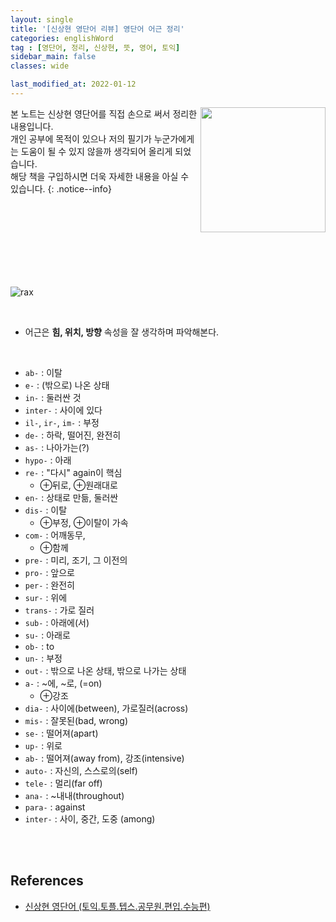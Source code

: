 ```yaml
---
layout: single
title: '[신상현 영단어 리뷰] 영단어 어근 정리'
categories: englishWord
tag : [영단어, 정리, 신상현, 뜻, 영어, 토익]
sidebar_main: false
classes: wide

last_modified_at: 2022-01-12
---
```


<img align='right' width='200' height='200' src='https://user-images.githubusercontent.com/78655692/147879046-4dab21c1-fed0-4bfb-b022-9874d3a945f8.png
'>
본 노트는 신상현 영단어를 직접 손으로 써서 정리한 내용입니다. <br>개인 공부에 목적이 있으나 저의 필기가 누군가에게는 도움이 될 수 있지 않을까 생각되어 올리게 되었습니다.<br> 해당 책을 구입하시면 더욱 자세한 내용을 아실 수 있습니다.
{: .notice--info}

<br>
<br>
<br>
<br>
<br>
<br>
<br>


![rax](https://ingu627.github.io/images/english/rax_in_sinsanghyun.jpg)

<br>

- 어근은 **힘, 위치, 방향** 속성을 잘 생각하며 파악해본다.

<br>

- `ab-`  : 이탈
- `e-`  : (밖으로) 나온 상태
- `in-` : 둘러싼 것
- `inter-` : 사이에 있다
- `il-`, `ir-`, `im-` : 부정
- `de-` : 하락, 떨어진, 완전히
- `as-` : 나아가는(?)
- `hypo-` : 아래
- `re-` : "다시" again이 핵심
  - $\oplus$뒤로, $\oplus$원래대로
- `en-` : 상태로 만듦, 둘러싼
- `dis-` : 이탈 
  - $\oplus$부정, $\oplus$이탈이 가속
- `com-` : 어깨동무, 
  - $\oplus$함께
- `pre-` : 미리, 조기, 그 이전의
- `pro-` : 앞으로
- `per-` : 완전히
- `sur-` : 위에
- `trans-` : 가로 질러
- `sub-` : 아래에(서)
- `su-` : 아래로
- `ob-` : to
- `un-` : 부정
- `out-` : 밖으로 나온 상태, 밖으로 나가는 상태
- `a-` : ~에, ~로, (=on)
  - $\oplus$강조
- `dia-` : 사이에(between), 가로질러(across)
- `mis-` : 잘못된(bad, wrong)
- `se-` : 떨어져(apart)
- `up-` : 위로
- `ab-` : 떨어져(away from), 강조(intensive)
- `auto-` : 자신의, 스스로의(self)
- `tele-` : 멀리(far off)
- `ana-` : ~내내(throughout)
- `para-` : against
- `inter-` : 사이, 중간, 도중 (among)



<br>
<br>

## References 

- [신상현 영단어 (토익.토플.텝스.공무원.편입.수능편)](https://www.aladin.co.kr/shop/wproduct.aspx?ItemId=126278788)